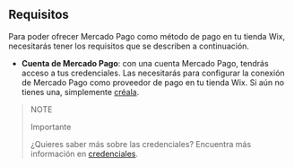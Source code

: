 ## Requisitos

Para poder ofrecer Mercado Pago como método de pago en tu tienda Wix, necesitarás tener los requisitos que se describen a continuación.
 - **Cuenta de Mercado Pago**: con una cuenta Mercado Pago, tendrás acceso a tus credenciales. Las necesitarás para configurar la conexión de Mercado Pago como proveedor de pago en tu tienda Wix. Si aún no tienes una, simplemente [créala](https://www.mercadopago[FAKER][URL][DOMAIN]/hub/registration/landing).

>NOTE
>
>Importante
>
>¿Quieres saber más sobre las credenciales? Encuentra más información en [credenciales](https://www.mercadopago[FAKER][URL][DOMAIN]/developers/pt/guides/resources/credentials).
